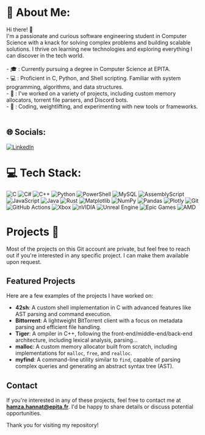 # 💫 About Me:
Hi there! 👋<br>I'm a passionate and curious software engineering student in Computer Science with a knack for solving complex problems and building scalable solutions. I thrive on learning new technologies and exploring everything I can discover in the tech world.<br><br>- 🎓 : Currently pursuing a degree in Computer Science at EPITA.<br>- 💻 : Proficient in C, Python, and Shell scripting. Familiar with system programming, algorithms, and data structures.<br>- 🚀 : I've worked on a variety of projects, including custom memory allocators, torrent file parsers, and Discord bots.<br>- 🔧 : Coding, weightlifting, and experimenting with new tools or frameworks.<br><br>


## 🌐 Socials:
[![LinkedIn](https://img.shields.io/badge/LinkedIn-%230077B5.svg?logo=linkedin&logoColor=white)](https://linkedin.com/in/https://www.linkedin.com/in/hamza-hannat-424a3b346/) 

# 💻 Tech Stack:
![C](https://img.shields.io/badge/c-%2300599C.svg?style=for-the-badge&logo=c&logoColor=white) 
![C#](https://img.shields.io/badge/c%23-%23239120.svg?style=for-the-badge&logo=csharp&logoColor=white) 
![C++](https://img.shields.io/badge/c++-%2300599C.svg?style=for-the-badge&logo=c%2B%2B&logoColor=white) 
![Python](https://img.shields.io/badge/python-3670A0?style=for-the-badge&logo=python&logoColor=ffdd54) 
![PowerShell](https://img.shields.io/badge/PowerShell-%235391FE.svg?style=for-the-badge&logo=powershell&logoColor=white) 
![MySQL](https://img.shields.io/badge/mysql-4479A1.svg?style=for-the-badge&logo=mysql&logoColor=white) 
![AssemblyScript](https://img.shields.io/badge/assembly%20script-%23000000.svg?style=for-the-badge&logo=assemblyscript&logoColor=white) 
![JavaScript](https://img.shields.io/badge/javascript-%23323330.svg?style=for-the-badge&logo=javascript&logoColor=%23F7DF1E) 
![Java](https://img.shields.io/badge/java-%23ED8B00.svg?style=for-the-badge&logo=openjdk&logoColor=white) 
![Rust](https://img.shields.io/badge/rust-%23000000.svg?style=for-the-badge&logo=rust&logoColor=white) 
![Matplotlib](https://img.shields.io/badge/Matplotlib-%23ffffff.svg?style=for-the-badge&logo=Matplotlib&logoColor=black) 
![NumPy](https://img.shields.io/badge/numpy-%23013243.svg?style=for-the-badge&logo=numpy&logoColor=white) 
![Pandas](https://img.shields.io/badge/pandas-%23150458.svg?style=for-the-badge&logo=pandas&logoColor=white) 
![Plotly](https://img.shields.io/badge/Plotly-%233F4F75.svg?style=for-the-badge&logo=plotly&logoColor=white) 
![Git](https://img.shields.io/badge/git-%23F05033.svg?style=for-the-badge&logo=git&logoColor=white) 
![GitHub Actions](https://img.shields.io/badge/github%20actions-%232671E5.svg?style=for-the-badge&logo=githubactions&logoColor=white) 
![Xbox](https://img.shields.io/badge/xbox-%23107C10.svg?style=for-the-badge&logo=xbox&logoColor=white) 
![nVIDIA](https://img.shields.io/badge/nVIDIA-%2376B900.svg?style=for-the-badge&logo=nVIDIA&logoColor=white) 
![Unreal Engine](https://img.shields.io/badge/unrealengine-%23313131.svg?style=for-the-badge&logo=unrealengine&logoColor=white) 
![Epic Games](https://img.shields.io/badge/epicgames-%23313131.svg?style=for-the-badge&logo=epicgames&logoColor=white) 
![AMD](https://img.shields.io/badge/AMD-%23000000.svg?style=for-the-badge&logo=amd&logoColor=white)
# Projects 📄

Most of the projects on this Git account are private, but feel free to reach out if you're interested in any specific project. I can make them available upon request. 

## Featured Projects

Here are a few examples of the projects I have worked on:

- **42sh**: A custom shell implementation in C with advanced features like AST parsing and command execution.
- **Bittorrent**: A lightweight BitTorrent client with a focus on metadata parsing and efficient file handling.
- **Tiger**: A ompiler in C++, following the front-end/middle-end/back-end architecture, including lexical analysis, parsing...
- **malloc**: A custom memory allocator built from scratch, including implementations for `malloc`, `free`, and `realloc`.
- **myfind**: A command-line utility similar to `find`, capable of parsing complex queries and generating an abstract syntax tree (AST).

## Contact

If you're interested in any of these projects, feel free to contact me at **hamza.hannat@epita.fr**. I'd be happy to share details or discuss potential opportunities.

Thank you for visiting my repository!


<!-- Proudly created with GPRM ( https://gprm.itsvg.in ) -->
